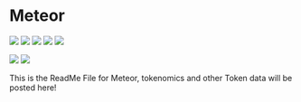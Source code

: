 # Meteor
![](https://komarev.com/ghpvc/?username=mo0nkn1ght&label=Profile%20views&color=0e75b6&style=plastic)
![](https://img.shields.io/github/last-commit/mo0nkn1ght/meteor?style=plastic)
![](https://img.shields.io/github/search/mo0nkn1ght/mo0nkn1ght/meteor?style=plastic)
![](https://img.shields.io/github/directory-file-count/mo0nkn1ght/meteor?style=plastic)
![](https://img.shields.io/github/languages/code-size/mo0nkn1ght/meteor?style=plastic)

![](https://img.shields.io/twitter/follow/StarSystem_Labs?style=social)
![](https://img.shields.io/github/followers/mo0nkn1ght?style=social)
</br>

This is the ReadMe File for Meteor, tokenomics and other Token data will be posted here!
